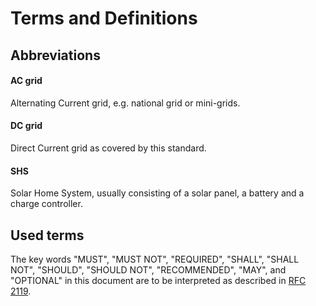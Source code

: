 # Terms and Definitions

## Abbreviations

#### AC grid

Alternating Current grid, e.g. national grid or mini-grids.

#### DC grid

Direct Current grid as covered by this standard.

#### SHS

Solar Home System, usually consisting of a solar panel, a battery and a charge controller.

## Used terms

The key words "MUST", "MUST NOT", "REQUIRED", "SHALL", "SHALL NOT", "SHOULD", "SHOULD NOT", "RECOMMENDED", "MAY", and "OPTIONAL" in this document are to be interpreted as described in [RFC 2119](https://tools.ietf.org/html/rfc2119).
